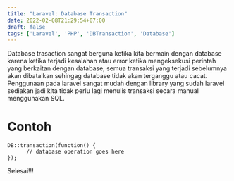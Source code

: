 ```yaml
---
title: "Laravel: Database Transaction"
date: 2022-02-08T21:29:54+07:00
draft: false
tags: ['Laravel', 'PHP', 'DBTransaction', 'Database']
---
```


Database trasaction sangat berguna ketika kita bermain dengan database karena ketika terjadi kesalahan atau error ketika mengeksekusi perintah yang berkaitan dengan database, semua transaksi yang terjadi sebelumnya akan dibatalkan sehingag database tidak akan terganggu atau cacat. Penggunaan pada laravel sangat mudah dengan library yang sudah laravel sediakan jadi kita tidak perlu lagi menulis transaksi secara manual menggunakan SQL.

# Contoh

```
DB::transaction(function() {
      // database operation goes here
});
```

Selesai!!!